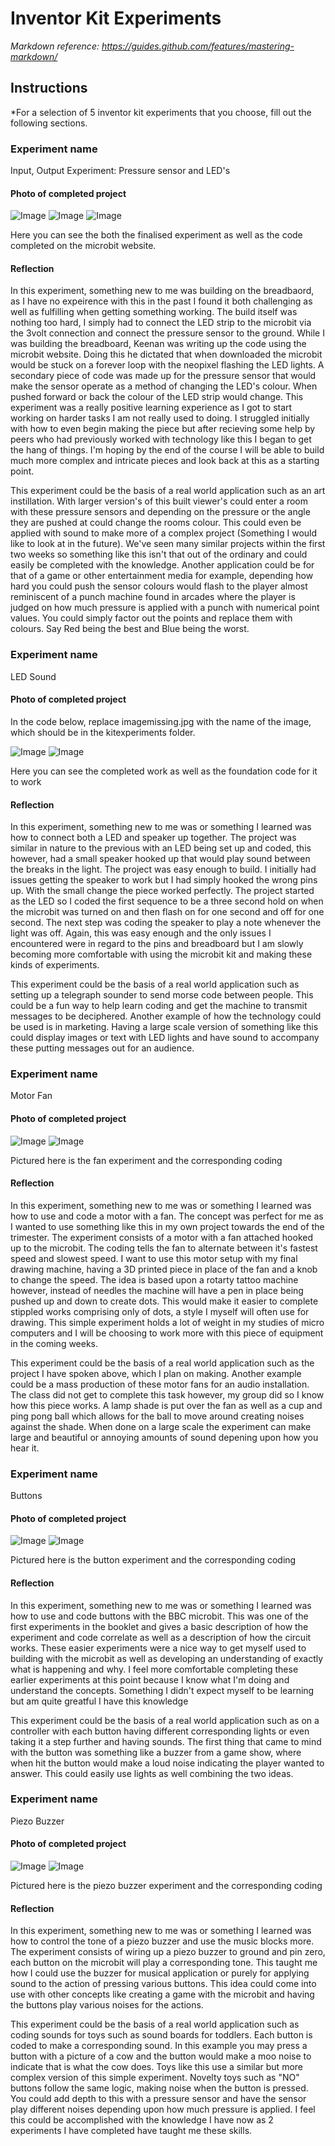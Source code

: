 # Inventor Kit Experiments

*Markdown reference: https://guides.github.com/features/mastering-markdown/*

## Instructions ##

*For a selection of 5 inventor kit experiments that you choose, fill out the following sections.

### Experiment name ###

Input, Output Experiment: Pressure sensor and LED's

#### Photo of completed project ####

![Image](front.jpg)
![Image](code.jpg)
![Image](code2.jpg)


Here you can see the both the finalised experiment as well as the code completed on the microbit website.

#### Reflection ####

In this experiment, something new to me was building on the breadbaord, as I have no expeirence with this in the past I found it both challenging as well as fulfilling when getting something working. The build itself was nothing too hard, I simply had to connect the LED strip to the microbit via the 3volt connection and connect the pressure sensor to the ground. While I was building the breadboard, Keenan was writing up the code using the microbit website. Doing this he dictated that when downloaded the microbit would be stuck on a forever loop with the neopixel flashing the LED lights. A secondary piece of code was made up for the pressure sensor that would make the sensor operate as a method of changing the LED's colour. When pushed forward or back the colour of the LED strip would change. This experiment was a really positive learning experience as I got to start working on harder tasks I am not really used to doing. I struggled initially with how to even begin making the piece but after recieving some help by peers who had previously worked with technology like this I began to get the hang of things. I'm hoping by the end of the course I will be able to build much more complex and intricate pieces and look back at this as a starting point.

This experiment could be the basis of a real world application such as an art instillation. With larger version's of this built viewer's could enter a room with these pressure sensors and depending on the pressure or the angle they are pushed at could change the rooms colour. This could even be applied with sound to make more of a complex project (Something I would like to look at in the future). We've seen many similar projects within the first two weeks so something like this isn't that out of the ordinary and could easily be completed with the knowledge. Another application could be for that of a game or other entertainment media for example, depending how hard you could push the sensor colours would flash to the player almost reminiscent of a punch machine found in arcades where the player is judged on how much pressure is applied with a punch with numerical point values. You could simply factor out the points and replace them with colours. Say Red being the best and Blue being the worst.

### Experiment name ###

LED Sound 

#### Photo of completed project ####
In the code below, replace imagemissing.jpg with the name of the image, which should be in the kitexperiments folder.

![Image](ex2.jpg)
![Image](code2.jpg)

Here you can see the completed work as well as the foundation code for it to work 

#### Reflection ####

In this experiment, something new to me was or something I learned was how to connect both a LED and speaker up together. The project was similar in nature to the previous with an LED being set up and coded, this however, had a small speaker hooked up that would play sound between the breaks in the light. The project was easy enough to build. I initially had issues getting the speaker to work but I had simply hooked the wrong pins up. With the small change the piece worked perfectly. The project started as the LED so I coded the first sequence to be a three second hold on when the microbit was turned on and then flash on for one second and off for one second. The next step was coding the speaker to play a note whenever the light was off. Again, this was easy enough and the only issues I encountered were in regard to the pins and breadboard but I am slowly becoming more comfortable with using the microbit kit and making these kinds of experiments. 

This experiment could be the basis of a real world application such as setting up a telegraph sounder to send morse code between people. This could be a fun way to help learn coding and get the machine to transmit messages to be deciphered. Another example of how the technology could be used is in marketing. Having a large scale version of something like this could display images or text with LED lights and have sound to accompany these putting messages out for an audience. 

### Experiment name ###

Motor Fan

#### Photo of completed project ####

![Image](ex3.jpg)
![Image](code3.jpg)

Pictured here is the fan experiment and the corresponding coding 

#### Reflection ####

In this experiment, something new to me was or something I learned was how to use and code a motor with a fan. The concept was perfect for me as I wanted to use something like this in my own project towards the end of the trimester. The experiment consists of a motor with a fan attached hooked up to the microbit. The coding tells the fan to alternate between it's fastest speed and slowest speed. I want to use this motor setup with my final drawing machine, having a 3D printed piece in place of the fan and a knob to change the speed. The idea is based upon a rotarty tattoo machine however, instead of needles the machine will have a pen in place being pushed up and down to create dots. This would make it easier to complete stippled works comprising only of dots, a style I myself will often use for drawing. This simple experiment holds a lot of weight in my studies of micro computers and I will be choosing to work more with this piece of equipment in the coming weeks. 

This experiment could be the basis of a real world application such as the project I have spoken above, which I plan on making. Another example could be a mass production of these motor fans for an audio installation. The class did not get to complete this task however, my group did so I know how this piece works. A lamp shade is put over the fan as well as a cup and ping pong ball which allows for the ball to move around creating noises against the shade. When done on a large scale the experiment can make large and beautiful or annoying amounts of sound depening upon how you hear it.

### Experiment name ###

Buttons

#### Photo of completed project ####


![Image](button.png)
![Image](code4.png)

Pictured here is the button experiment and the corresponding coding 


#### Reflection ####

In this experiment, something new to me was or something I learned was how to use and code buttons with the BBC microbit. This was one of the first experiments in the booklet and gives a basic description of how the experiment and code correlate as well as a description of how the circuit works. These easier experiments were a nice way to get myself used to building with the microbit as well as developing an understanding of exactly what is happening and why. I feel more comfortable completing these earlier experiments at this point because I know what I'm doing and understand the concepts. Something I didn't expect myself to be learning but am quite greatful I have this knowledge 

This experiment could be the basis of a real world application such as on a controller with each button having different corresponding lights or even taking it a step further and having sounds. The first thing that came to mind with the button was something like a buzzer from a game show, where when hit the button would make a loud noise indicating the player wanted to answer. This could easily use lights as well combining the two ideas. 

### Experiment name ###

Piezo Buzzer

#### Photo of completed project ####

![Image](ex5.jpg)
![Image](code5.jpg)

Pictured here is the piezo buzzer experiment and the corresponding coding 

#### Reflection ####

In this experiment, something new to me was or something I learned was how to control the tone of a piezo buzzer and use the music blocks more. The experiment consists of wiring up a piezo buzzer to ground and pin zero, each button on the microbit will play a corresponding tone. This taught me how I could use the buzzer for musical application or purely for applying sound to the action of pressing various buttons. This idea could come into use with other concepts like creating a game with the microbit and having the buttons play various noises for the actions. 

This experiment could be the basis of a real world application such as coding sounds for toys such as sound boards for toddlers. Each button is coded to make a corresponding sound. In this example you may press a button with a picture of a cow and the button would make a moo noise to indicate that is what the cow does. Toys like this use a similar but more complex version of this simple experiment. Novelty toys such as "NO" buttons follow the same logic, making noise when the button is pressed. You could add depth to this with a pressure sensor and have the sensor play different noises depending upon how much pressure is applied. I feel this could be accomplished with the knowledge I have now as 2 experiments I have completed have taught me these skills.

